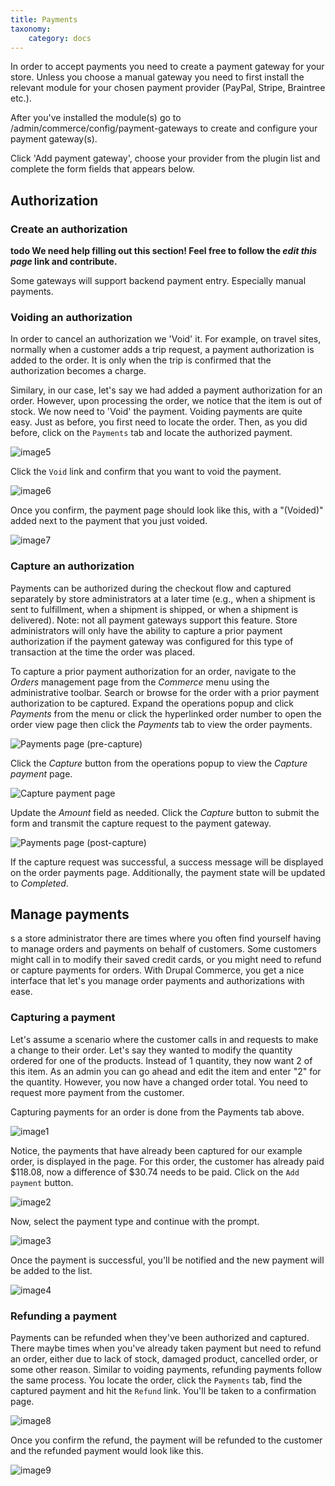 ```yaml
---
title: Payments
taxonomy:
    category: docs
---
```


In order to accept payments you need to create a payment gateway for your store. Unless you choose a manual gateway you need to first install the relevant module for your chosen payment provider (PayPal, Stripe, Braintree etc.).

After you've installed the module(s) go to /admin/commerce/config/payment-gateways to create and configure your payment gateway(s).

Click 'Add payment gateway', choose your provider from the plugin list and complete the form fields that appears below.

## Authorization
### Create an authorization

**todo We need help filling out this section! Feel free to follow the *edit this page* link and contribute.**

Some gateways will support backend payment entry. Especially manual payments.

### Voiding an authorization

In order to cancel an authorization we 'Void' it. For example, on travel sites, normally when a customer adds a trip request, a payment authorization is added to the order. It is only when the trip is confirmed that the authorization becomes a charge. 

Similary, in our case, let's say we had added a payment authorization for an order. However, upon processing the order, we notice that the item is out of stock. We now need to 'Void' the payment. Voiding payments are quite easy. Just as before, you first need to locate the order. Then, as you did before, click on the `Payments` tab and locate the authorized payment.
 
![image5](./images/payment_authorization.png)
 
 Click the `Void` link and confirm that you want to void the payment.
 
![image6](./images/payment_voided_confirm.png)
 
 Once you confirm, the payment page should look like this, with a "(Voided)" added next to the payment that you just voided.
 
![image7](/images/payment_voided.png)
### Capture an authorization

Payments can be authorized during the checkout flow and captured separately by store administrators at a later time (e.g., when a shipment is sent to fulfillment, when a shipment is shipped, or when a shipment is delivered). Note: not all payment gateways support this feature. Store administrators will only have the ability to capture a prior payment authorization if the payment gateway was configured for this type of transaction at the time the order was placed.

To capture a prior payment authorization for an order, navigate to the *Orders* management page from the *Commerce* menu using the administrative toolbar. Search or browse for the order with a prior payment authorization to be captured. Expand the operations popup and click *Payments* from the menu or click the hyperlinked order number to open the order view page then click the *Payments* tab to view the order payments.

![Payments page (pre-capture)](./images/payments-list-pre-capture.png)

Click the *Capture* button from the operations popup to view the *Capture payment* page.

![Capture payment page](./images/capture-payment-pre-capture-mouseover-capture-button.png)

Update the *Amount* field as needed. Click the *Capture* button to submit the form and transmit the capture request to the payment gateway.

![Payments page (post-capture)](./images/payments-list-post-capture.png)

If the capture request was successful, a success message will be displayed on the order payments page. Additionally, the payment state will be updated to *Completed*.

## Manage payments

s a store administrator there are times where you often find yourself having to manage orders and payments on behalf of customers. Some customers might call in to modify their saved credit cards, or you might need to refund or capture payments for orders. With Drupal Commerce, you get a nice interface that let's you manage order payments and authorizations with ease.

### Capturing a payment
Let's assume a scenario where the customer calls in and requests to make a change to their order. Let's say they wanted to modify the quantity ordered for one of the products. Instead of 1 quantity, they now want 2 of this item. As an admin you can go ahead and edit the item and enter "2" for the quantity. However, you now have a changed order total. You need to request more payment from the customer.

Capturing payments for an order is done from the Payments tab above.

![image1](./images/order_payment.png)

Notice, the payments that have already been captured for our example order, is displayed in the page. For this order, the customer has already paid $118.08, now a difference of $30.74 needs to be paid. Click on the `Add payment` button.
 
![image2](./images/new_payment_for_order.png)
 
 Now, select the payment type and continue with the prompt.
 
![image3](./images/capture_payment.png)
 
 Once the payment is successful, you'll be notified and the new payment will be added to the list.
 
![image4](new_captured_payment.png)

### Refunding a payment

Payments can be refunded when they've been authorized and captured. There maybe times when you've already taken payment but need to refund an order, either due to lack of stock, damaged product, cancelled order, or some other reason. Similar to voiding payments, refunding payments follow the same process. You locate the order, click the `Payments` tab, find the captured payment and hit the `Refund` link. You'll be taken to a confirmation page.
 
![image8](./images/payment_refunded_confirm.png)
 
 Once you confirm the refund, the payment will be refunded to the customer and the refunded payment would look like this.

![image9](./images/payment_refunded.png)
